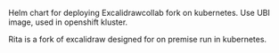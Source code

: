 Helm chart for deploying Excalidrawcollab fork on kubernetes. Use UBI image, used in openshift kluster.

Rita is a fork of excalidraw designed for on premise run in kubernetes.
